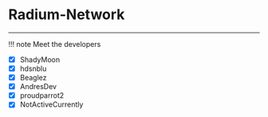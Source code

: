 # Radium-Network
***
!!! note Meet the developers
- [x] ShadyMoon
- [x] hdsnblu
- [x] Beaglez
- [x] AndresDev
- [x] proudparrot2
- [x] NotActiveCurrently
